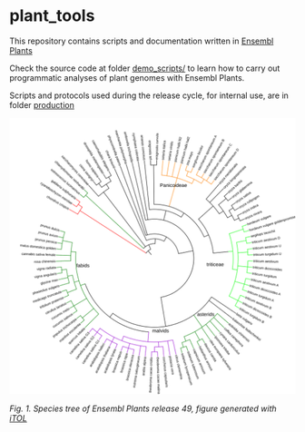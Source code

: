 # plant_tools

This repository contains scripts and documentation written in [Ensembl Plants](http://plants.ensembl.org)

Check the source code at folder [demo_scripts/](./demo_scripts/) to learn how to carry out programmatic analyses of plant genomes with Ensembl Plants.

Scripts and protocols used during the release cycle, for internal use, are in folder [production](./production/)

![Plant species tree](./EnsemblPlants49.png)

*Fig. 1. Species tree of Ensembl Plants release 49, figure generated with [iTOL](https://itol.embl.de)*
